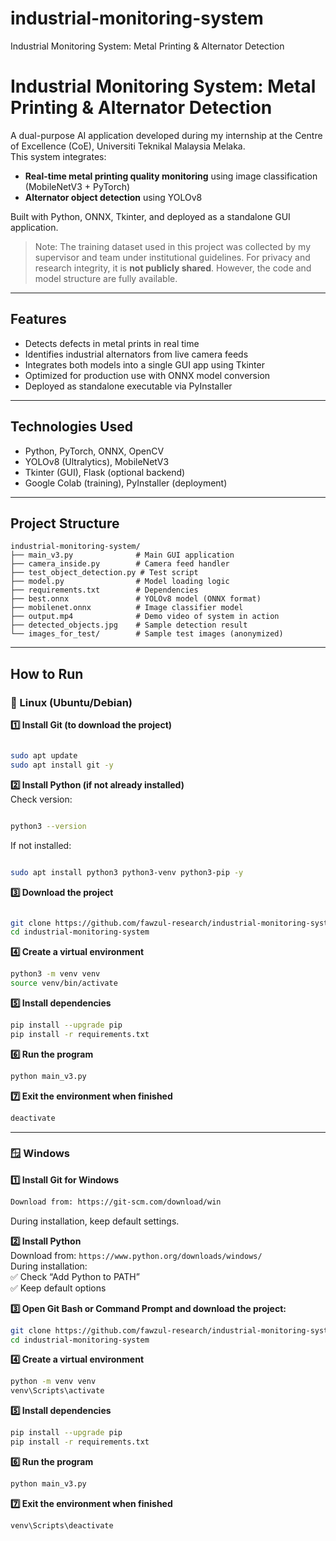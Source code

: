 # industrial-monitoring-system
Industrial Monitoring System: Metal Printing &amp; Alternator Detection

# Industrial Monitoring System: Metal Printing & Alternator Detection

A dual-purpose AI application developed during my internship at the Centre of Excellence (CoE), Universiti Teknikal Malaysia Melaka.  
This system integrates:
- **Real-time metal printing quality monitoring** using image classification (MobileNetV3 + PyTorch)
- **Alternator object detection** using YOLOv8

Built with Python, ONNX, Tkinter, and deployed as a standalone GUI application.

> Note: The training dataset used in this project was collected by my supervisor and team under institutional guidelines. For privacy and research integrity, it is **not publicly shared**. However, the code and model structure are fully available.
 
---

## Features
- Detects defects in metal prints in real time
- Identifies industrial alternators from live camera feeds
- Integrates both models into a single GUI app using Tkinter
- Optimized for production use with ONNX model conversion
- Deployed as standalone executable via PyInstaller

---

## Technologies Used
- Python, PyTorch, ONNX, OpenCV
- YOLOv8 (Ultralytics), MobileNetV3
- Tkinter (GUI), Flask (optional backend)
- Google Colab (training), PyInstaller (deployment)

---

## Project Structure
```
industrial-monitoring-system/
├── main_v3.py              # Main GUI application
├── camera_inside.py        # Camera feed handler
├── test_object_detection.py # Test script
├── model.py                # Model loading logic
├── requirements.txt        # Dependencies
├── best.onnx               # YOLOv8 model (ONNX format)
├── mobilenet.onnx          # Image classifier model
├── output.mp4              # Demo video of system in action
├── detected_objects.jpg    # Sample detection result
└── images_for_test/        # Sample test images (anonymized)
```
---

## How to Run

### 🐧 Linux (Ubuntu/Debian)

**1️⃣ Install Git (to download the project)**
```bash

sudo apt update
sudo apt install git -y
```
**2️⃣ Install Python (if not already installed)**
<br>Check version:
```bash

python3 --version
```
If not installed:<br>
```bash

sudo apt install python3 python3-venv python3-pip -y
```
**3️⃣ Download the project**<br>
```bash

git clone https://github.com/fawzul-research/industrial-monitoring-system.git
cd industrial-monitoring-system
```
**4️⃣ Create a virtual environment**<br>
```bash
python3 -m venv venv
source venv/bin/activate
```
**5️⃣ Install dependencies**<br>
```bash
pip install --upgrade pip
pip install -r requirements.txt
```
**6️⃣ Run the program**<br>
```bash
python main_v3.py
```
**7️⃣ Exit the environment when finished**<br>
```bash
deactivate
```
---

### 🪟 Windows
**1️⃣ Install Git for Windows**<br>
```bash
Download from: https://git-scm.com/download/win
```
During installation, keep default settings.

**2️⃣ Install Python**<br>
Download from: ```https://www.python.org/downloads/windows/ ```
<br>During installation:<br>
✅ Check “Add Python to PATH”<br>
✅ Keep default options

**3️⃣ Open Git Bash or Command Prompt and download the project:**<br>
```bash
git clone https://github.com/fawzul-research/industrial-monitoring-system.git
cd industrial-monitoring-system
```
**4️⃣ Create a virtual environment**<br>
```bash
python -m venv venv
venv\Scripts\activate
```
**5️⃣ Install dependencies**<br>
```bash
pip install --upgrade pip
pip install -r requirements.txt
```
**6️⃣ Run the program**<br>
```bash
python main_v3.py
```
**7️⃣ Exit the environment when finished**<br>
```bash
venv\Scripts\deactivate
```

